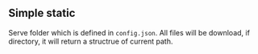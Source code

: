 ## Simple static

Serve folder which is defined in `config.json`. All files will be download, if directory, it will return a structrue of current path.